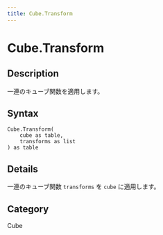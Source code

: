 ```yaml
---
title: Cube.Transform
---
```


# Cube.Transform


## Description

一連のキューブ関数を適用します。


## Syntax

```powerquery
Cube.Transform(
    cube as table,
    transforms as list
) as table
```


## Details

一連のキューブ関数 <code>transforms</code> を <code>cube</code> に適用します。



## Category
Cube
